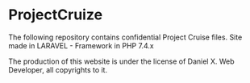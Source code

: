 # ProjectCruize

The following repository contains confidential Project Cruise files.
Site made in LARAVEL - Framework
in PHP 7.4.x

The production of this website is under the license of Daniel X. Web Developer, all copyrights to it.
  
